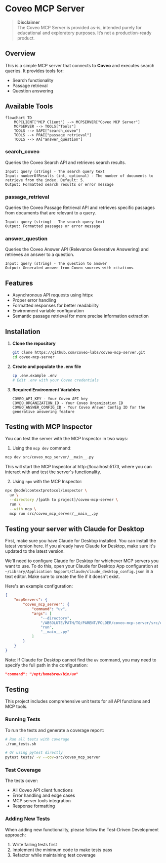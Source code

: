 # Coveo MCP Server

> **Disclaimer**  
The Coveo MCP Server is provided as-is, intended purely for educational and exploratory purposes. It’s not a production-ready product.

## Overview
This is a simple MCP server that connects to **Coveo** and executes search queries. It provides tools for:

- Search functionality
- Passage retrieval
- Question answering

## Available Tools

```mermaid
flowchart TD
    MCPCLIENT["MCP Client"] --> MCPSERVER["Coveo MCP Server"]
    MCPSERVER --> TOOLS["Tools"]
    TOOLS --> SAPI["search_coveo"]
    TOOLS --> PRAI["passage_retrieval"]
    TOOLS --> AA["answer_question"]
```

### search_coveo
Queries the Coveo Search API and retrieves search results.
```
Input: query (string) - The search query text
Input: numberOfResults (int, optional) - The number of documents to retrieve from the index. Default: 5.
Output: Formatted search results or error message
```

### passage_retrieval
Queries the Coveo Passage Retrieval API and retrieves specific passages from documents that are relevant to a query.
```
Input: query (string) - The search query text
Output: Formatted passages or error message
```

### answer_question
Queries the Coveo Answer API (Relevance Generative Answering) and retrieves an answer to a question.
```
Input: query (string) - The question to answer
Output: Generated answer from Coveo sources with citations
```

## Features
- Asynchronous API requests using httpx
- Proper error handling
- Formatted responses for better readability
- Environment variable configuration
- Semantic passage retrieval for more precise information extraction

## Installation
1. **Clone the repository**
   ```bash
   git clone https://github.com/coveo-labs/coveo-mcp-server.git
   cd coveo-mcp-server
   ```

2. **Create and populate the .env file**
   ```bash
   cp .env.example .env
   # Edit .env with your Coveo credentials
   ```

3. **Required Environment Variables**
   ```
   COVEO_API_KEY - Your Coveo API key
   COVEO_ORGANIZATION_ID - Your Coveo Organization ID
   COVEO_ANSWER_CONFIG_ID - Your Coveo Answer Config ID for the generative answering feature
   ```

## Testing with MCP Inspector
You can test the server with the MCP Inspector in two ways:

1. Using the `mcp dev` command:
```bash
mcp dev src/coveo_mcp_server/__main__.py
```
This will start the MCP Inspector at http://localhost:5173, where you can interact with and test the server's functionality.

2. Using `npx` with the MCP Inspector:
```bash
npx @modelcontextprotocol/inspector \
  uv \
  --directory /[path to project]/coveo-mcp-server \
  run \
  --with mcp \
  mcp run src/coveo_mcp_server/__main__.py
```

## Testing your server with Claude for Desktop

First, make sure you have Claude for Desktop installed. You can install the latest version here. If you already have Claude for Desktop, make sure it's updated to the latest version.

We'll need to configure Claude for Desktop for whichever MCP servers you want to use. To do this, open your Claude for Desktop App configuration at `~/Library/Application Support/Claude/claude_desktop_config.json` in a text editor. Make sure to create the file if it doesn't exist.

Here's an example configuration:

```json
{
    "mcpServers": {
        "coveo_mcp_server": {
            "command": "uv",
            "args": [
                "--directory",
                "/ABSOLUTE/PATH/TO/PARENT/FOLDER/coveo-mcp-server/src/coveo_mcp_server",
                "run",
                "__main__.py"
            ]
        }
    }
}
```

Note: If Claude for Desktop cannot find the `uv` command, you may need to specify the full path in the configuration:
```json
"command": "/opt/homebrew/bin/uv"
```

## Testing
This project includes comprehensive unit tests for all API functions and MCP tools.

### Running Tests
To run the tests and generate a coverage report:

```bash
# Run all tests with coverage
./run_tests.sh

# Or using pytest directly
pytest tests/ -v --cov=src/coveo_mcp_server
```

### Test Coverage
The tests cover:
- All Coveo API client functions
- Error handling and edge cases
- MCP server tools integration
- Response formatting

### Adding New Tests
When adding new functionality, please follow the Test-Driven Development approach:
1. Write failing tests first
2. Implement the minimum code to make tests pass
3. Refactor while maintaining test coverage